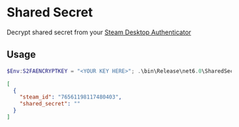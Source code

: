 # Shared Secret

Decrypt shared secret from your [Steam Desktop Authenticator](https://github.com/Jessecar96/SteamDesktopAuthenticator)

## Usage

```powershell
$Env:S2FAENCRYPTKEY = "<YOUR KEY HERE>"; .\bin\Release\net6.0\SharedSecret.exe "C:\Program Files\SDA\maFiles\manifest.json"
```

```json
[
  {
    "steam_id": "76561198117480403",
    "shared_secret": ""
  }
]
```
